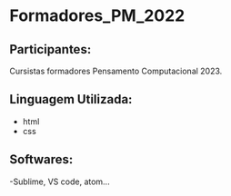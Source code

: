 # Formadores_PM_2022
## Participantes:

Cursistas formadores Pensamento Computacional 2023.

## Linguagem Utilizada: 
- html
- css

## Softwares:
-Sublime, VS code, atom...

